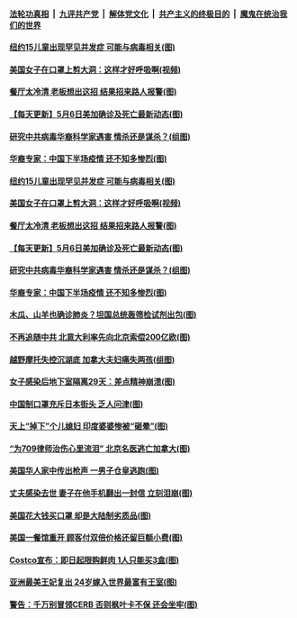 ####  [法轮功真相](../../../../basic/blob/master/README.md?t=05070501) &nbsp;|&nbsp; [九评共产党](../../../../9ping.md/blob/master/README.md?t=05070501) &nbsp;|&nbsp; [解体党文化](../../../../jtdwh.md/blob/master/README.md?t=05070501)  &nbsp;|&nbsp; [共产主义的终极目的](../../../../gczydzjmd.md/blob/master/README.md?t=05070501) &nbsp;|&nbsp; [魔鬼在统治我们的世界](../../../../mgztzwmdsj.md/blob/master/README.md?t=05070501) 

#### [纽约15儿童出现罕见并发症 可能与病毒相关(图)](../pages/p3/932344.md?t=05070501) 

#### [美国女子在口罩上剪大洞：这样才好呼吸啊(视频)](../pages/p3/932361.md?t=05070501) 

#### [餐厅太冷清 老板想出这招 结果招来路人报警(图)](../pages/p3/932358.md?t=05070501) 

#### [【每天更新】5月6日美加确诊及死亡最新动态(图)](../pages/p3/931800.md?t=05070501) 

#### [研究中共病毒华裔科学家遇害 情杀还是谋杀？(组图)](../pages/p3/932346.md?t=05070501) 

#### [华裔专家：中国下半场疫情 还不知多惨烈(图)](../pages/p3/932277.md?t=05070501) 

#### [纽约15儿童出现罕见并发症 可能与病毒相关(图)](../pages/p3/932344.md?t=05070501) 

#### [美国女子在口罩上剪大洞：这样才好呼吸啊(视频)](../pages/p3/932361.md?t=05070501) 

#### [餐厅太冷清 老板想出这招 结果招来路人报警(图)](../pages/p3/932358.md?t=05070501) 

#### [【每天更新】5月6日美加确诊及死亡最新动态(图)](../pages/p3/931800.md?t=05070501) 

#### [研究中共病毒华裔科学家遇害 情杀还是谋杀？(组图)](../pages/p3/932346.md?t=05070501) 

#### [华裔专家：中国下半场疫情 还不知多惨烈(图)](../pages/p3/932277.md?t=05070501) 

#### [木瓜、山羊也确诊肺炎？坦国总统轰筛检试剂出包(图)](../pages/p3/932285.md?t=05070501) 

#### [不再追随中共 北意大利率先向北京索偿200亿欧(图)](../pages/p3/932284.md?t=05070501) 

#### [越野摩托失控沉湖底 加拿大夫妇痛失两孩(组图)](../pages/p3/932259.md?t=05070501) 

#### [女子感染后地下室隔离29天：差点精神崩溃(图)](../pages/p3/932240.md?t=05070501) 

#### [中国制口罩充斥日本街头 乏人问津(图)](../pages/p3/932237.md?t=05070501) 

#### [天上“掉下”个儿媳妇 印度婆婆惨被“砸晕”(图)](../pages/p3/932054.md?t=05070501) 

#### [“为709律师治伤心里流泪” 北京名医逃亡加拿大(图)](../pages/p3/932157.md?t=05070501) 

#### [美国华人家中传出枪声 一男子仓皇逃跑(图)](../pages/p3/932219.md?t=05070501) 

#### [丈夫感染去世 妻子在他手机翻出一封信 立刻泪崩(图)](../pages/p3/932205.md?t=05070501) 

#### [美国花大钱买口罩 却是大陆制劣质品(图)](../pages/p3/932158.md?t=05070501) 

#### [美国一餐馆重开 顾客付双倍价格还留巨额小费(图)](../pages/p3/932145.md?t=05070501) 

#### [Costco宣布：即日起限购鲜肉 1人只能买3盒(图)](../pages/p3/932124.md?t=05070501) 

#### [亚洲最美王妃复出 24岁嫁入世界最富有王室(图)](../pages/p3/932118.md?t=05070501) 

#### [警告：千万别冒领CERB 否则枫叶卡不保 还会坐牢(图)](../pages/p3/932117.md?t=05070501) 

